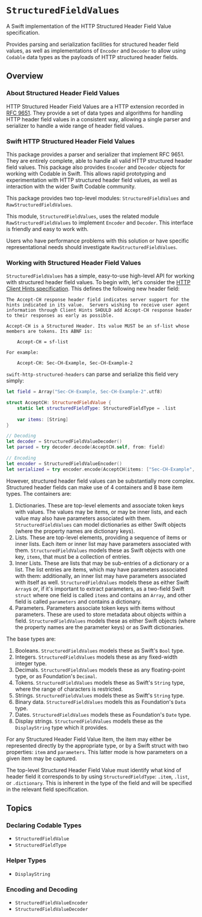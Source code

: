 # ``StructuredFieldValues``

A Swift implementation of the HTTP Structured Header Field Value specification.

Provides parsing and serialization facilities for structured header field values, as well as implementations of `Encoder` and `Decoder` to allow using `Codable` data types as the payloads of HTTP structured header fields.

## Overview

### About Structured Header Field Values

HTTP Structured Header Field Values are a HTTP extension recorded in [RFC 9651](https://www.ietf.org/rfc/rfc9651.html). They provide a set of data types and algorithms for handling HTTP header field values in a consistent way, allowing a single parser and serializer to handle a wide range of header field values.

### Swift HTTP Structured Header Field Values

This package provides a parser and serializer that implement RFC 9651. They are entirely complete, able to handle all valid HTTP structured header field values. This package also provides `Encoder` and `Decoder` objects for working with Codable in Swift. This allows rapid prototyping and experimentation with HTTP structured header field values, as well as interaction with the wider Swift Codable community.

This package provides two top-level modules: `StructuredFieldValues` and `RawStructuredFieldValues`.

This module, `StructuredFieldValues`, uses the related module `RawStructuredFieldValues` to implement `Encoder` and `Decoder`. This interface is friendly and easy to work with.

Users who have performance problems with this solution or have specific representational needs should investigate `RawStructuredFieldValues`.

### Working with Structured Header Field Values

`StructuredFieldValues` has a simple, easy-to-use high-level API for working with structured header field values. To begin with, let's consider the [HTTP Client Hints specification](https://www.rfc-editor.org/rfc/rfc8942.html). This defines the following new header field:

```
The Accept-CH response header field indicates server support for the hints indicated in its value.  Servers wishing to receive user agent information through Client Hints SHOULD add Accept-CH response header to their responses as early as possible.

Accept-CH is a Structured Header. Its value MUST be an sf-list whose members are tokens. Its ABNF is:

    Accept-CH = sf-list

For example:

    Accept-CH: Sec-CH-Example, Sec-CH-Example-2
```

`swift-http-structured-headers` can parse and serialize this field very simply:

```swift
let field = Array("Sec-CH-Example, Sec-CH-Example-2".utf8)

struct AcceptCH: StructuredFieldValue {
    static let structuredFieldType: StructuredFieldType = .list
    
    var items: [String]
}

// Decoding
let decoder = StructuredFieldValueDecoder()
let parsed = try decoder.decode(AcceptCH.self, from: field)

// Encoding
let encoder = StructuredFieldValueEncoder()
let serialized = try encoder.encode(AcceptCH(items: ["Sec-CH-Example", "Sec-CH-Example-2"]))
```

However, structured header field values can be substantially more complex. Structured header fields can make use of 4 containers and 8 base item types. The containers are:

1. Dictionaries. These are top-level elements and associate token keys with values. The values may be items, or may be inner lists, and each value may also have parameters associated with them. `StructuredFieldValues` can model dictionaries as either Swift objects (where the property names are dictionary keys).
2. Lists. These are top-level elements, providing a sequence of items or inner lists. Each item or inner list may have parameters associated with them. `StructuredFieldValues` models these as Swift objects with one key, `items`, that must be a collection of entries.
3. Inner Lists. These are lists that may be sub-entries of a dictionary or a list. The list entries are items, which may have parameters associated with them: additionally, an inner list may have parameters associated with itself as well. `StructuredFieldValues` models these as either Swift `Array`s _or_, if it's important to extract parameters, as a two-field Swift `struct` where one field is called `items` and contains an `Array`, and other field is called `parameters` and contains a dictionary.
4. Parameters. Parameters associate token keys with items without parameters. These are used to store metadata about objects within a field. `StructuredFieldValues` models these as either Swift objects (where the property names are the parameter keys) or as Swift dictionaries.

The base types are:

1. Booleans. `StructuredFieldValues` models these as Swift's `Bool` type.
2. Integers. `StructuredFieldValues` models these as any fixed-width integer type.
3. Decimals. `StructuredFieldValues` models these as any floating-point type, or as Foundation's `Decimal`.
4. Tokens. `StructuredFieldValues` models these as Swift's `String` type, where the range of characters is restricted.
5. Strings. `StructuredFieldValues` models these as Swift's `String` type.
6. Binary data. `StructuredFieldValues` models this as Foundation's `Data` type.
7. Dates. `StructuredFieldValues` models these as Foundation's `Date` type.
8. Display strings. `StructuredFieldValues` models these as the `DisplayString` type which it provides.

For any Structured Header Field Value Item, the item may either be represented directly by the appropriate type, or by a Swift struct with two properties: `item` and `parameters`. This latter mode is how parameters on a given item may be captured.

The top-level Structured Header Field Value must identify what kind of header field it corresponds to by using ``StructuredFieldType``: `.item`, `.list`, or `.dictionary`. This is inherent in the type of the field and will be specified in the relevant field specification.

## Topics

### Declaring Codable Types

- ``StructuredFieldValue``
- ``StructuredFieldType``

### Helper Types

- ``DisplayString``

### Encoding and Decoding

- ``StructuredFieldValueEncoder``
- ``StructuredFieldValueDecoder``
